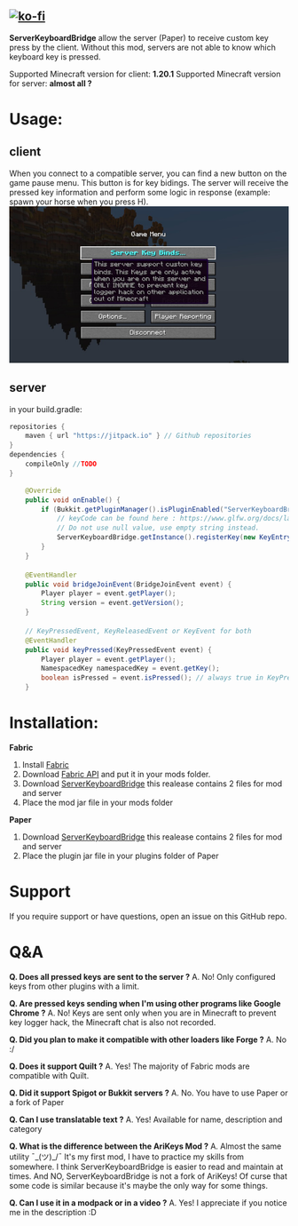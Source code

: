 [![ko-fi](https://ko-fi.com/img/githubbutton_sm.svg)](https://ko-fi.com/R6R3VYU8L)
---

**ServerKeyboardBridge** allow the server (Paper) to receive custom key press by the client. Without this mod, servers are not able to know which keyboard key is pressed.

Supported Minecraft version for client: **1.20.1**
Supported Minecraft version for server: **almost all ?**

# Usage:
## client
When you connect to a compatible server, you can find a new button on the game pause menu. This button is for key bidings.
The server will receive the pressed key information and perform some logic in response (example: spawn your horse when you press H).
![Pause menu button](client_button.jpg)
## server
in your build.gradle:
```gradle
repositories {
    maven { url "https://jitpack.io" } // Github repositories
}
dependencies {
    compileOnly //TODO
}
```

```java
    @Override
    public void onEnable() {
        if (Bukkit.getPluginManager().isPluginEnabled("ServerKeyboardBridge")) {
            // keyCode can be found here : https://www.glfw.org/docs/latest/group__keys.html
            // Do not use null value, use empty string instead.
            ServerKeyboardBridge.getInstance().registerKey(new KeyEntry(new NamespacedKey(plugin, id), name, description, category, defaultKeyCode));
        }
    }

    @EventHandler
    public void bridgeJoinEvent(BridgeJoinEvent event) {
        Player player = event.getPlayer();
        String version = event.getVersion();
    }

    // KeyPressedEvent, KeyReleasedEvent or KeyEvent for both
    @EventHandler
    public void keyPressed(KeyPressedEvent event) {
        Player player = event.getPlayer();
        NamespacedKey namespacedKey = event.getKey();
        boolean isPressed = event.isPressed(); // always true in KeyPressedEvent
    }
```

# Installation:
**Fabric**
1. Install [Fabric](https://fabricmc.net/use/installer/)
2. Download [Fabric API](https://www.curseforge.com/minecraft/mc-mods/fabric-api) and put it in your mods folder.
3. Download [ServerKeyboardBridge](https://github.com/Anarchick/ServerKeyboardBridge/releases) this realease contains 2 files for mod and server
4. Place the mod jar file in your mods folder

**Paper**
1. Download [ServerKeyboardBridge](https://github.com/Anarchick/ServerKeyboardBridge/releases) this realease contains 2 files for mod and server
2. Place the plugin jar file in your plugins folder of Paper

# Support
If you require support or have questions, open an issue on this GitHub repo.

# Q&A
**Q. Does all pressed keys are sent to the server ?**
A. No! Only configured keys from other plugins with a limit.

**Q. Are pressed keys sending when I'm using other programs like Google Chrome ?**
A. No! Keys are sent only when you are in Minecraft to prevent key logger hack, the Minecraft chat is also not recorded.

**Q. Did you plan to make it compatible with other loaders like Forge ?**
A. No :/

**Q. Does it support Quilt ?**
A. Yes! The majority of Fabric mods are compatible with Quilt.

**Q. Did it support Spigot or Bukkit servers ?**
A. No. You have to use Paper or a fork of Paper

**Q. Can I use translatable text ?**
A. Yes! Available for name, description and category

**Q. What is the difference between the AriKeys Mod ?**
A. Almost the same utility ¯\_(ツ)_/¯ It's my first mod, I have to practice my skills from somewhere. I think ServerKeyboardBridge is easier to read and maintain at times. And NO, ServerKeyboardBridge is not a fork of AriKeys! Of curse that some code is similar because it's maybe the only way for some things.

**Q. Can I use it in a modpack or in a video ?**
A. Yes! I appreciate if you notice me in the description :D

